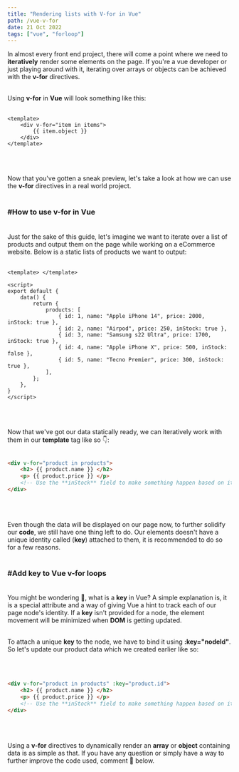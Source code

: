 ```yaml
---
title: "Rendering lists with V-for in Vue"
path: /vue-v-for
date: 21 Oct 2022
tags: ["vue", "forloop"]
---
```


In almost every front end project, there will come a point where we need to **iteratively** render some elements on the page. If you're a vue developer or just playing around with it, iterating over arrays or objects can be achieved with the **v-for** directives.<br></br>

Using **v-for** in **Vue** will look something like this:<br></br>

```vue
<template>
	<div v-for="item in items">
		{{ item.object }}
	</div>
</template>
```

<br></br>

Now that you've gotten a sneak preview, let's take a look at how we can use the **v-for** directives in a real world project.<br></br>

### #How to use v-for in Vue <br></br>

Just for the sake of this guide, let's imagine we want to iterate over a list of products and output them on the page while working on a eCommerce website. Below is a static lists of products we want to output:<br></br>

```vue
<template> </template>

<script>
export default {
	data() {
		return {
			products: [
				{ id: 1, name: "Apple iPhone 14", price: 2000, inStock: true },
				{ id: 2, name: "Airpod", price: 250, inStock: true },
				{ id: 3, name: "Samsung s22 Ultra", price: 1700, inStock: true },
				{ id: 4, name: "Apple iPhone X", price: 500, inStock: false },
				{ id: 5, name: "Tecno Premier", price: 300, inStock: true },
			],
		};
	},
}
</script>
```

<br></br>

Now that we've got our data statically ready, we can iteratively work with them in our **template** tag like so 👇: <br></br>

```html
<div v-for="product in products">
    <h2> {{ product.name }} </h2>
    <p> {{ product.price }} </p>
    <!-- Use the **inStock** field to make something happen based on it's value -->
</div>
```
<br></br>

Even though the data will be displayed on our page now, to further solidify our **code**, we still have one thing left to do. Our elements doesn't have a unique identity called (**key**) attached to them, it is recommended to do so for a few reasons.<br></br>

### #Add key to Vue v-for loops <br></br>

You might be wondering 🤔, what is a **key** in Vue? A simple explanation is, it is a special attribute and a way of giving Vue a hint to track each of our page node's identity. If a **key** isn't provided for a node, the element movement will be minimized when **DOM** is getting updated. <br></br>

To attach a unique **key** to the node, we have to bind it using **:key="nodeId"**. So let's update our product data which we created earlier like so:

<br></br>

```html
<div v-for="product in products" :key="product.id">
    <h2> {{ product.name }} </h2>
    <p> {{ product.price }} </p>
    <!-- Use the **inStock** field to make something happen based on it's value -->
</div>
```
<br></br>

Using a **v-for** directives to dynamically render an **array** or **object** containing data is as simple as that. If you have any question or simply have a way to further improve the code used, comment 💬 below.